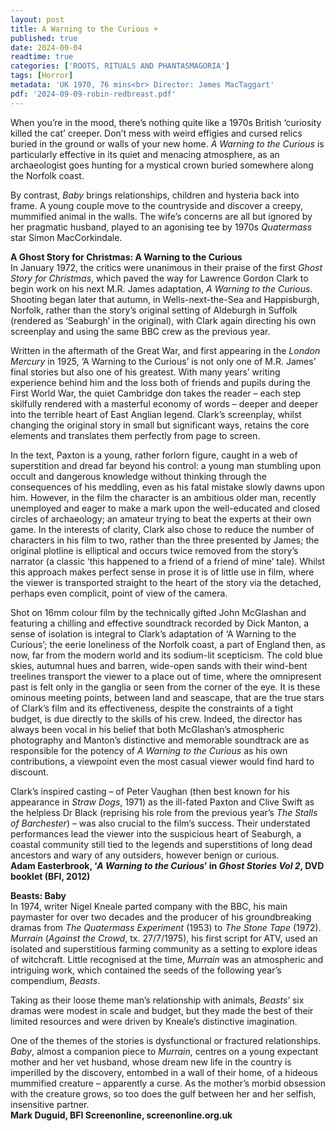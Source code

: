 ```yaml
---
layout: post
title: A Warning to the Curious + 
published: true
date: 2024-09-04
readtime: true
categories: ['ROOTS, RITUALS AND PHANTASMAGORIA']
tags: [Horror]
metadata: 'UK 1970, 76 mins<br> Director: James MacTaggart'
pdf: '2024-09-09-robin-redbreast.pdf'
---
```


When you’re in the mood, there’s nothing quite like a 1970s British ‘curiosity killed the cat’ creeper. Don’t mess with weird effigies and cursed relics buried in the ground or walls of your new home. _A Warning to the Curious_ is particularly effective in its quiet and menacing atmosphere, as an archaeologist goes hunting for a mystical crown buried somewhere along the Norfolk coast.

By contrast, _Baby_ brings relationships, children and hysteria back into frame. A young couple move to the countryside and discover a creepy, mummified animal in the walls. The wife’s concerns are all but ignored by her pragmatic husband, played to an agonising tee by 1970s _Quatermass_ star Simon MacCorkindale.  

**A Ghost Story for Christmas: A Warning to the Curious**  
In January 1972, the critics were unanimous in their praise of the first _Ghost Story for Christmas_, which paved the way for Lawrence Gordon Clark to begin work on his next M.R. James adaptation, _A Warning to the Curious_. Shooting began later that autumn, in Wells-next-the-Sea and Happisburgh, Norfolk, rather than the story’s original setting of Aldeburgh in Suffolk (rendered as ‘Seaburgh’ in the original), with Clark again directing his own screenplay and using the same BBC crew as the previous year.

Written in the aftermath of the Great War, and first appearing in the _London Mercury_ in 1925, ‘A Warning to the Curious’ is not only one of M.R. James’ final stories but also one of his greatest. With many years’ writing experience behind him and the loss both of friends and pupils during the First World War, the quiet Cambridge don takes the reader – each step skilfully rendered with a masterful economy of words – deeper and deeper into the terrible heart of East Anglian legend. Clark’s screenplay, whilst changing the original story in small but significant ways, retains the core elements and translates them perfectly from page to screen.

In the text, Paxton is a young, rather forlorn figure, caught in a web of superstition and dread far beyond his control: a young man stumbling upon occult and dangerous knowledge without thinking through the consequences of his meddling, even as his fatal mistake slowly dawns upon him. However, in the film the character is an ambitious older man, recently unemployed and eager to make a mark upon the well-educated and closed circles of archaeology; an amateur trying to beat the experts at their own game. In the interests of clarity, Clark also chose to reduce the number of characters in his film to two, rather than the three presented by James; the original plotline is elliptical and occurs twice removed from the story’s narrator (a classic ‘this happened to a friend of a friend of mine’ tale). Whilst this approach makes perfect sense in prose it is of little use in film, where the viewer is transported straight to the heart of the story via the detached, perhaps even complicit, point of view of the camera.

Shot on 16mm colour film by the technically gifted John McGlashan and featuring a chilling and effective soundtrack recorded by Dick Manton, a sense of isolation is integral to Clark’s adaptation of ‘A Warning to the Curious’; the eerie loneliness of the Norfolk coast, a part of England then, as now, far from the modern world and its sodium-lit scepticism. The cold blue skies, autumnal hues and barren, wide-open sands with their wind-bent treelines transport the viewer to a place out of time, where the omnipresent past is felt only in the ganglia or seen from the corner of the eye. It is these ominous meeting points, between land and seascape, that are the true stars of Clark’s film and its effectiveness, despite the constraints of a tight budget, is due directly to the skills of his crew. Indeed, the director has always been vocal in his belief that both McGlashan’s atmospheric photography and Manton’s distinctive and memorable soundtrack are as responsible for the potency of _A Warning to the Curious_ as his own contributions, a viewpoint even the most casual viewer would find hard to discount.

Clark’s inspired casting – of Peter Vaughan (then best known for his appearance in _Straw Dogs_, 1971) as the ill-fated Paxton and Clive Swift as the helpless Dr Black (reprising his role from the previous year’s _The Stalls of Barchester_) – was also crucial to the film’s success. Their understated performances lead the viewer into the suspicious heart of Seaburgh, a coastal community still tied to the legends and superstitions of long dead ancestors and wary of any outsiders, however benign or curious.  
**Adam Easterbrook, ‘_A Warning to the Curious_’ in _Ghost Stories Vol 2_,  DVD booklet (BFI, 2012)**  

**Beasts: Baby**  
In 1974, writer Nigel Kneale parted company with the BBC, his main paymaster for over two decades and the producer of his groundbreaking dramas from _The Quatermass Experiment_ (1953) to _The Stone Tape_ (1972). _Murrain_ (_Against the Crowd_, tx. 27/7/1975), his first script for ATV, used an isolated and superstitious farming community as a setting to explore ideas of witchcraft. Little recognised at the time, _Murrain_ was an atmospheric and intriguing work, which contained the seeds of the following year’s compendium, _Beasts_.

Taking as their loose theme man’s relationship with animals, _Beasts_’ six dramas were modest in scale and budget, but they made the best of their limited resources and were driven by Kneale’s distinctive imagination.

One of the themes of the stories is dysfunctional or fractured relationships. _Baby_, almost a companion piece to _Murrain_, centres on a young expectant mother and her vet husband, whose dream new life in the country is imperilled by the discovery, entombed in a wall of their home, of a hideous mummified creature – apparently a curse. As the mother’s morbid obsession with the creature grows, so too does the gulf between her and her selfish, insensitive partner.  
**Mark Duguid, BFI Screenonline, screenonline.org.uk**  
<br>
<!--stackedit_data:
eyJoaXN0b3J5IjpbLTQyODA0ODg5N119
-->